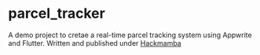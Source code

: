 # parcel_tracker

A demo project to cretae a real-time parcel tracking system using Appwrite and Flutter. Written and published under [Hackmamba](https://dev.to/hackmamba)

